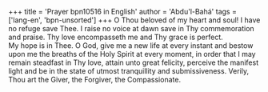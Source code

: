 +++
title = 'Prayer bpn10516 in English'
author = 'Abdu'l-Bahá'
tags = ['lang-en', 'bpn-unsorted']
+++
O Thou beloved of my heart and soul!  I have no refuge save Thee.  I raise no voice at dawn save in Thy commemoration and praise.  Thy love encompasseth me and Thy grace is perfect.  
My hope is in Thee. 
O God, give me a new life at every instant and bestow upon me the breaths of the Holy Spirit at every moment, in order that I may remain steadfast in Thy love, attain unto great felicity, perceive the manifest light and be in the state of utmost tranquillity and submissiveness. 
Verily, Thou art the Giver, the Forgiver, the Compassionate.
